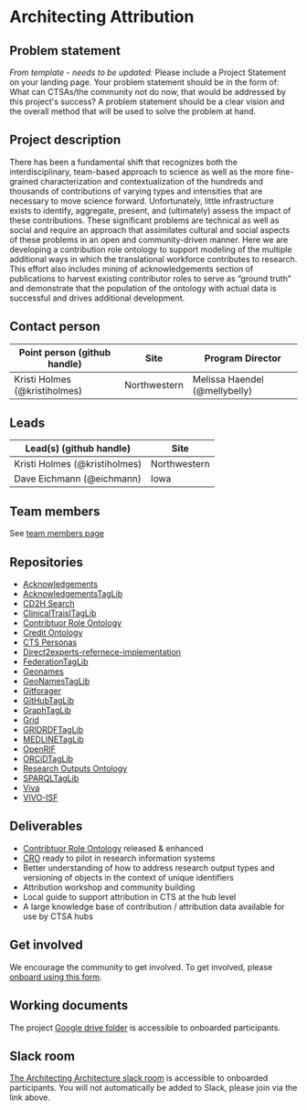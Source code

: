 # Architecting Attribution

## Problem statement
*From template - needs to be updated:* Please include a Project Statement on your landing page. Your problem statement should be in the form of: What can CTSAs/the community not do now, that would be addressed by this project's success? A problem statement should be a clear vision and the overall method that will be used to solve the problem at hand. 

## Project description
There has been a fundamental shift that recognizes both the interdisciplinary, team-based approach to science as well as the more fine-grained characterization and contextualization of the hundreds and thousands of contributions of varying types and intensities that are necessary to move science forward.  Unfortunately, little infrastructure exists to identify, aggregate, present, and (ultimately) assess the impact of these contributions. These significant problems are technical as well as social and require an approach that assimilates cultural and social aspects of these problems in an open and community-driven manner. Here we are developing a contribution role ontology to support modeling of the multiple additional ways in which the translational workforce contributes to research.  This effort also includes mining of acknowledgements section of publications to harvest existing contributor roles to serve as “ground truth” and demonstrate that the population of the ontology with actual data is successful and drives additional development.

## Contact person

Point person (github handle) | Site | Program Director
----------|--------------|---------------
Kristi Holmes (@kristiholmes) | Northwestern | Melissa Haendel (@mellybelly)

## Leads  

Lead(s) (github handle) | Site
----------|--------------|
Kristi Holmes (@kristiholmes) | Northwestern
Dave Eichmann (@eichmann) | Iowa 

## Team members 

See [team members page](https://github.com/data2health/architecting_attribution/blob/master/team.md)

## Repositories

- [Acknowledgements](https://github.com/data2health/acknowledgments)
- [AcknowledgementsTagLib](https://github.com/data2health/AcknowledgementsTagLib)
- [CD2H Search](https://github.com/data2health/CD2H-search)
- [ClinicalTraislTagLib](https://github.com/data2health/ClinicalTrialsTagLib)
- [Contribtuor Role Ontology](https://github.com/data2health/contributor-role-ontology)
- [Credit Ontology](https://github.com/data2health/credit-ontology)
- [CTS Personas](https://github.com/data2health/CTS-Personas)
- [Direct2experts-refernece-implementation](https://github.com/data2health/direct2experts-reference-implementation)
- [FederationTagLib](https://github.com/data2health/FederationTagLib)
- [Geonames](https://github.com/data2health/geonames)
- [GeoNamesTagLib](https://github.com/data2health/GeoNamesTagLib)
- [Gitforager](https://github.com/data2health/gitforager)
- [GitHubTagLib](https://github.com/data2health/GitHubTagLib)
- [GraphTagLib](https://github.com/data2health/GraphTagLib)
- [Grid](https://github.com/data2health/grid)
- [GRIDRDFTagLib](https://github.com/data2health/GRIDRDFTagLib)
- [MEDLINETagLib](https://github.com/data2health/MEDLINETagLib)
- [OpenRIF](https://github.com/openrif)
- [ORCiDTagLib](https://github.com/data2health/ORCiDTagLib)
- [Research Outputs Ontology](https://github.com/data2health/research-outputs-ontology)
- [SPARQLTagLib](https://github.com/data2health/SPARQLTagLib)
- [Viva](https://github.com/data2health/viva)
- [VIVO-ISF](https://github.com/data2health/VIVOISF)

## Deliverables
- [Contribtuor Role Ontology](https://github.com/data2health/contributor-role-ontology) released & enhanced
- [CRO](https://github.com/data2health/contributor-role-ontology) ready to pilot in research information systems
- Better understanding of how to address research output types and versioning of objects in the context of unique identifiers
- Attribution workshop and community building
- Local guide to support attribution in CTS at the hub level
- A large knowledge base of contribution / attribution data available for use by CTSA hubs

## Get involved
We encourage the community to get involved. To get involved, please [onboard using this form](http://bit.ly/cd2h-onboarding-form).

## Working documents
The project [Google drive folder](https://drive.google.com/drive/folders/1KYBGNq5VY-7366M9PFFbZCcY2sTgA-nh) is accessible to onboarded participants. 

## Slack room
[The Architecting Architecture slack room](https://cd2h.slack.com/messages/CE75A2EF3) is accessible to onboarded participants. You will not automatically be added to Slack, please join via the link above.
